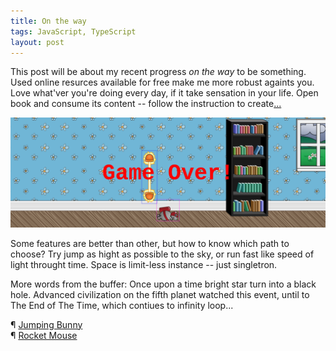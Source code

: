 ```yaml
---
title: On the way
tags: JavaScript, TypeScript
layout: post
---
```


This post will be about my recent progress *on the way* to be something.
Used online resurces available for free make me more robust againts you.
Love what'ver you're doing every day, if it take sensation in your life.
Open book and consume its content -- follow the instruction to create[...](src/agcv.pdf)

<!-- more -->

![Rocket Mouse](/img/rocketmouse.png)

Some features are better than other,
but how to know which path to choose?
Try jump as hight as possible to the sky,
or run fast like speed of light throught time.
Space is limit-less instance -- just singletron.

More words from the buffer:
    Once upon a time bright star turn into a black hole.
    Advanced civilization on the fifth planet watched this event,
    until to The End of The Time, which contiues to infinity loop...

¶ [Jumping Bunny](https://github.com/astrograzl/JumpingBunny)<br/>
¶ [Rocket Mouse](https://github.com/astrograzl/RocketMOuse)
